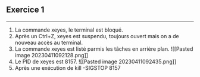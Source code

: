 ## Exercice 1
---

1. La commande xeyes, le terminal est bloqué.
2. Après un Ctrl+Z, xeyes est suspendu, toujours ouvert mais on a de nouveau accès au terminal.
3. La commande xeyes est listé parmis les tâches en arrière plan.
![[Pasted image 20230411092128.png]]
4. Le PID de xeyes est 8157. 
   ![[Pasted image 20230411092435.png]]
5. Après une exécution de kill -SIGSTOP 8157 